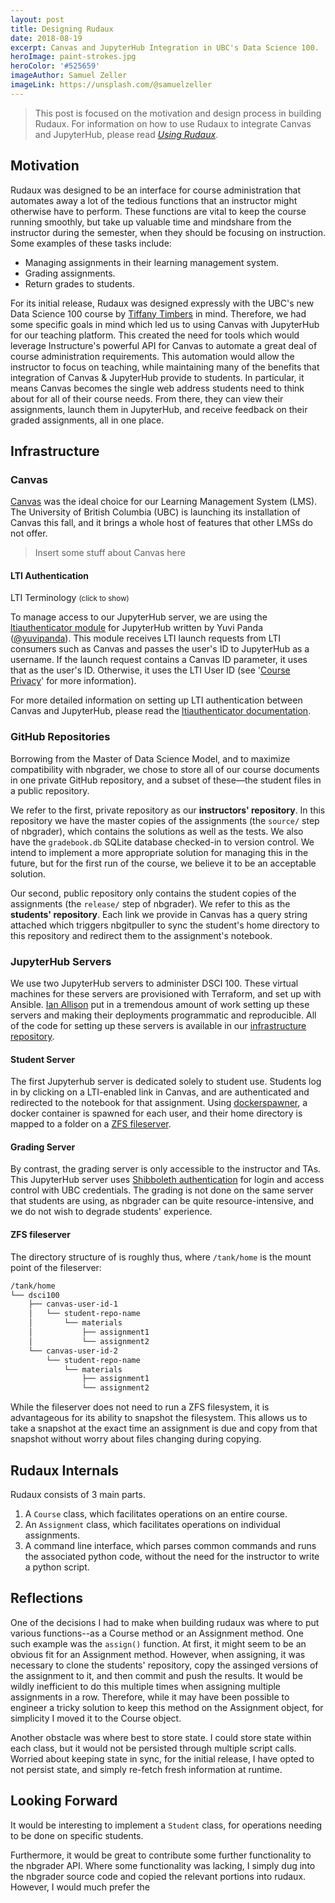 ```yaml
---
layout: post
title: Designing Rudaux
date: 2018-08-19
excerpt: Canvas and JupyterHub Integration in UBC's Data Science 100.
heroImage: paint-strokes.jpg
heroColor: '#525659'
imageAuthor: Samuel Zeller
imageLink: https://unsplash.com/@samuelzeller
---
```


<!-- <div class="level">
  <div class="level-item has-text-centered">
    <a href='https://samhinshaw.github.io/rudaux-docs/' class='has-text-grey-darker'>
      <span class="icon is-medium">
        <i class="fas fa-book fa-lg"></i>
      </span>
      <span class="heading">Documentation</span>
    </a>
  </div>
  <div class="level-item has-text-centered">
    <a href='http://github.com/samhinshaw/rudaux' class='has-text-grey-darker'>
      <span class="icon is-medium">
        <i class="fab fa-github fa-lg"></i>
      </span>
      <span class="heading">Source Code</span>
    </a>
  </div>
</div> -->

> This post is focused on the motivation and design process in building Rudaux. For information on how to use Rudaux to integrate Canvas and JupyterHub, please read _[Using Rudaux](../using-rudaux)_.

<h2 id='motivation'>Motivation</h2>

Rudaux was designed to be an interface for course administration that automates away a lot of the tedious functions that an instructor might otherwise have to perform. These functions are vital to keep the course running smoothly, but take up valuable time and mindshare from the instructor during the semester, when they should be focusing on instruction. Some examples of these tasks include:

- Managing assignments in their learning management system.
- Grading assignments.
- Return grades to students.

For its initial release, Rudaux was designed expressly with the UBC's new Data Science 100 course by [Tiffany Timbers](https://twitter.com/TiffanyTimbers) in mind. Therefore, we had some specific goals in mind which led us to using Canvas with JupyterHub for our teaching platform. This created the need for tools which would leverage Instructure's powerful API for Canvas to automate a great deal of course administration requirements. This automation would allow the instructor to focus on teaching, while maintaining many of the benefits that integration of Canvas & JupyterHub provide to students. In particular, it means Canvas becomes the single web address students need to think about for all of their course needs. From there, they can view their assignments, launch them in JupyterHub, and receive feedback on their graded assignments, all in one place.

## Infrastructure

<h3 id='canvas'>Canvas</h3>

[Canvas](https://www.canvaslms.com/) was the ideal choice for our Learning Management System (LMS). The University of British Columbia (UBC) is launching its installation of Canvas this fall, and it brings a whole host of features that other LMSs do not offer.

> Insert some stuff about Canvas here

<h4 id='lti-authentication'>LTI Authentication</h4>

</div>
  <article class="message">
    <div class="message-header" id='lti-definition-header'>
      <p>
        LTI Terminology
        <small>(click to show)</small>
      </p>
      <span class="icon">
        <i class="fas fa-chevron-down"></i>
      </span>
    </div>
    <div class="message-body" id='lti-definition-body' style="display: none;">
      <div class="content">
        <dl>
          <dt><span>LTI Consumer:</span></dt>
          <dd>The service sending the launch request. Usually this will be your LMS. In our case, this refers to Canvas.</dd>
          <dt><span>LTI Tool Provider:</span></dt>
          <dd>The service receiving the launch request, and 'providing the service'. In our case this is JupyterHub.</dt>
          <dt><span>LTI Consumer Key:</span></dt>
          <dd>A long randomly generated hex string that serves as the first half of our authentication token. This is similar to a username or a public key.</dd>
          <dt><span>LTI Consumer Secret:</span></dt>
          <dd>A long randomly generated hex string that serves as the second half of our authentication token. This is similar to a password or a private key.</dd>
          <dt><span>LTI User ID:</span></dt>
          <dd>An anonymous user ID generated by the LTI consumer.</dd>
        </dl>
      </div>
    </div>
  </article>
<div class='content'>

To manage access to our JupyterHub server, we are using the [ltiauthenticator module](https://github.com/jupyterhub/ltiauthenticator) for JupyterHub written by Yuvi Panda ([@yuvipanda](https://twitter.com/yuvipanda)). This module receives LTI launch requests from LTI consumers such as Canvas and passes the user's ID to JupyterHub as a username. If the launch request contains a Canvas ID parameter, it uses that as the user's ID. Otherwise, it uses the LTI User ID (see '[Course Privacy](#course-privacy)' for more information).

For more detailed information on setting up LTI authentication between Canvas and JupyterHub, please read the [ltiauthenticator documentation](https://github.com/jupyterhub/ltiauthenticator#canvas).

<h3 id='github-repositories'>GitHub Repositories</h3>

Borrowing from the Master of Data Science Model, and to maximize compatibility with nbgrader, we chose to store all of our course documents in one private GitHub repository, and a subset of these&mdash;the student files in a public repository.

We refer to the first, private repository as our **instructors' repository**. In this repository we have the master copies of the assignments (the `source/` step of nbgrader), which contains the solutions as well as the tests. We also have the `gradebook.db` SQLite database checked-in to version control. We intend to implement a more appropriate solution for managing this in the future, but for the first run of the course, we believe it to be an acceptable solution.

Our second, public repository only contains the student copies of the assignments (the `release/` step of nbgrader). We refer to this as the **students' repository**. Each link we provide in Canvas has a query string attached which triggers nbgitpuller to sync the student's home directory to this repository and redirect them to the assignment's notebook.

<h3 id='jupyterhub-servers'>JupyterHub Servers</h3>

We use two JupyterHub servers to administer DSCI 100. These virtual machines for these servers are provisioned with Terraform, and set up with Ansible. [Ian Allison](https://github.com/ianabc) put in a tremendous amount of work setting up these servers and making their deployments programmatic and reproducible. All of the code for setting up these servers is available in our [infrastructure repository](https://github.ubc.ca/UBC-DSCI/dsc100-infra).

<h4 id='student-server'>Student Server</h4>

The first Jupyterhub server is dedicated solely to student use. Students log in by clicking on a LTI-enabled link in Canvas, and are authenticated and redirected to the notebook for that assignment. Using [dockerspawner](https://github.com/jupyterhub/dockerspawner), a docker container is spawned for each user, and their home directory is mapped to a folder on a [ZFS fileserver](#fileserver).

<h4 id='grading-server'>Grading Server</h4>

By contrast, the grading server is only accessible to the instructor and TAs. This JupyterHub server uses [Shibboleth authentication](<https://en.wikipedia.org/wiki/Shibboleth_(Shibboleth_Consortium)>) for login and access control with UBC credentials. The grading is not done on the same server that students are using, as nbgrader can be quite resource-intensive, and we do not wish to degrade students' experience.

<h4 id='fileserver'>ZFS fileserver</h4>

The directory structure of is roughly thus, where `/tank/home` is the mount point of the fileserver:

```sh
/tank/home
└── dsci100
    ├── canvas-user-id-1
    │   └── student-repo-name
    │       └── materials
    │           ├── assignment1
    │           └── assignment2
    └── canvas-user-id-2
        └── student-repo-name
            └── materials
                ├── assignment1
                └── assignment2
```

While the fileserver does not need to run a ZFS filesystem, it is advantageous for its ability to snapshot the filesystem. This allows us to take a snapshot at the exact time an assignment is due and copy from that snapshot without worry about files changing during copying.

## Rudaux Internals

Rudaux consists of 3 main parts.

1. A `Course` class, which facilitates operations on an entire course.
2. An `Assignment` class, which facilitates operations on individual assignments.
3. A command line interface, which parses common commands and runs the associated python code, without the need for the instructor to write a python script.

<h2 id='reflections'>Reflections</h2>

One of the decisions I had to make when building rudaux was where to put various functions--as a Course method or an Assignment method. One such example was the `assign()` function. At first, it might seem to be an obvious fit for an Assignment method. However, when assigning, it was necessary to clone the students' repository, copy the assinged versions of the assignment to it, and then commit and push the results. It would be wildly inefficient to do this multiple times when assigning multiple assignments in a row. Therefore, while it may have been possible to engineer a tricky solution to keep this method on the Assignment object, for simplicity I moved it to the Course object.

Another obstacle was where best to store state. I could store state within each class, but it would not be persisted through multiple script calls. Worried about keeping state in sync, for the initial release, I have opted to not persist state, and simply re-fetch fresh information at runtime.

<h2 id='looking-forward'>Looking Forward</h2>

It would be interesting to implement a `Student` class, for operations needing to be done on specific students.

Furthermore, it would be great to contribute some further functionality to the nbgrader API. Where some functionality was lacking, I simply dug into the nbgrader source code and copied the relevant portions into rudaux. However, I would much prefer the
